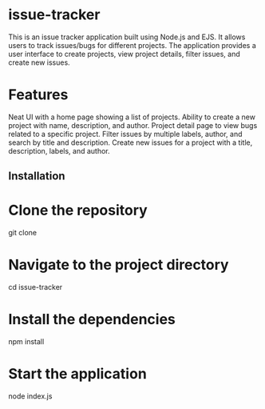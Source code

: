 # issue-tracker
This is an issue tracker application built using Node.js and EJS. It allows users to track issues/bugs for different projects. The application provides a user interface to create projects, view project details, filter issues, and create new issues.

# Features
Neat UI with a home page showing a list of projects.
Ability to create a new project with name, description, and author.
Project detail page to view bugs related to a specific project.
Filter issues by multiple labels, author, and search by title and description.
Create new issues for a project with a title, description, labels, and author.
## Installation
# Clone the repository
git clone 

# Navigate to the project directory
cd issue-tracker

# Install the dependencies
npm install

# Start the application
node index.js
